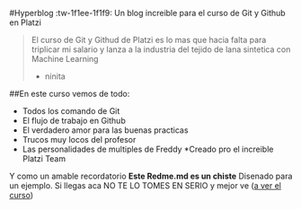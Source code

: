 #Hyperblog :tw-1f1ee-1f1f9:
Un blog increible para el curso de Git y Github en Platzi
> El curso de Git y Githud de Platzi es lo mas que hacia falta para triplicar mi salario y lanza a la industria del tejido de lana sintetica con Machine Learning 
> - ninita 


##En este curso vemos de todo:
* Todos los comando de Git
* El flujo de trabajo en Github
* El verdadero amor para las buenas practicas 
* Trucos muy locos del profesor 
* Las personalidades de multiples de Freddy
*Creado pro el increible Platzi Team

Y como un amable recordatorio **Este Redme.md es un chiste** Disenado para un ejemplo. Si llegas aca NO TE LO TOMES EN SERIO y mejor ve ([a ver el curso](http://platzi.com/cursos/git-github/ "a ver el curso"))
